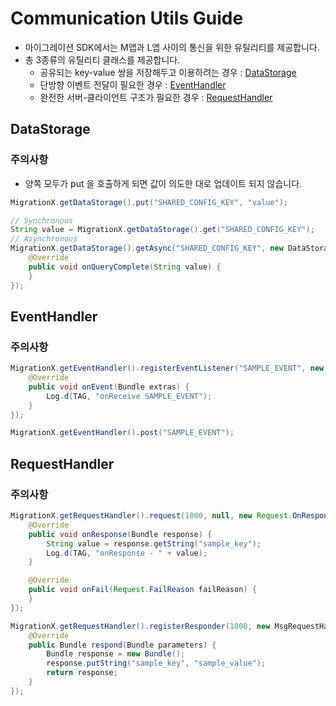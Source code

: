 # Communication Utils Guide
- 마이그레이션 SDK에서는 M앱과 L앱 사이의 통신을 위한 유틸리티를 제공합니다.
- 총 3종류의 유틸리티 클래스를 제공합니다.
    - 공유되는 key-value 쌍을 저장해두고 이용하려는 경우 : [DataStorage]()
    - 단방향 이벤트 전달이 필요한 경우 : [EventHandler]()
    - 완전한 서버-클라이언트 구조가 필요한 경우 : [RequestHandler]()

## DataStorage
### 주의사항
- 양쪽 모두가 put 을 호출하게 되면 값이 의도한 대로 업데이트 되지 않습니다.

```java
MigrationX.getDataStorage().put("SHARED_CONFIG_KEY", "value");

// Synchronous
String value = MigrationX.getDataStorage().get("SHARED_CONFIG_KEY");
// Asynchronous
MigrationX.getDataStorage().getAsync("SHARED_CONFIG_KEY", new DataStorage.AsyncQueryListener() {
    @Override
    public void onQueryComplete(String value) {
    }
});
```

## EventHandler
### 주의사항

```java
MigrationX.getEventHandler().registerEventListener("SAMPLE_EVENT", new EventHandler.OnEventListener() {
    @Override
    public void onEvent(Bundle extras) {
        Log.d(TAG, "onReceive SAMPLE_EVENT");
    }
});

MigrationX.getEventHandler().post("SAMPLE_EVENT");
```

## RequestHandler
### 주의사항

```java
MigrationX.getRequestHandler().request(1000, null, new Request.OnResponseListener() {
    @Override
    public void onResponse(Bundle response) {
        String value = response.getString("sample_key");
        Log.d(TAG, "onResponse - " + value);
    }

    @Override
    public void onFail(Request.FailReason failReason) {
    }
});

MigrationX.getRequestHandler().registerResponder(1000, new MsgRequestHandler.Responder() {
    @Override
    public Bundle respond(Bundle parameters) {
        Bundle response = new Bundle();
        response.putString("sample_key", "sample_value");
        return response;
    }
});
```
